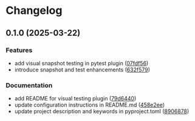 # Changelog

## 0.1.0 (2025-03-22)


### Features

* add visual snapshot testing in pytest plugin ([07fdf56](https://github.com/iloveitaly/pytest-playwright-visual-snapshot/commit/07fdf56892b348299fc966af8e3a8a7b76cb791d))
* introduce snapshot and test enhancements ([632f579](https://github.com/iloveitaly/pytest-playwright-visual-snapshot/commit/632f579af5bab38cdca5064b33b6de758715744a))


### Documentation

* add README for visual testing plugin ([79d6440](https://github.com/iloveitaly/pytest-playwright-visual-snapshot/commit/79d6440f7a4bd93bd81a7f35bef2baf130dbb866))
* update configuration instructions in README.md ([458e2ee](https://github.com/iloveitaly/pytest-playwright-visual-snapshot/commit/458e2ee7983f1f7711d454babed3cb978e0faa1e))
* update project description and keywords in pyproject.toml ([8906878](https://github.com/iloveitaly/pytest-playwright-visual-snapshot/commit/89068780c708e1e36c59672a9eab8a6b71da28d1))
